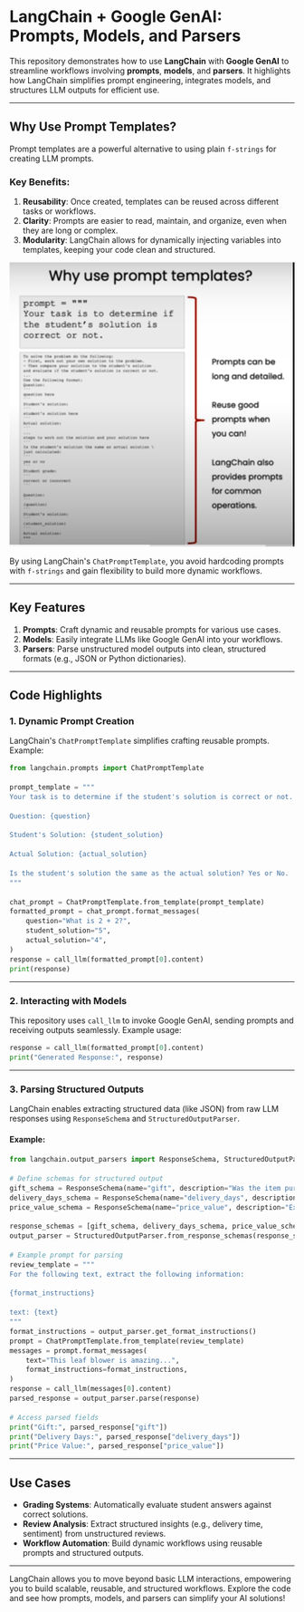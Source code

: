 # LangChain + Google GenAI: Prompts, Models, and Parsers

This repository demonstrates how to use **LangChain** with **Google GenAI** to streamline workflows involving **prompts**, **models**, and **parsers**. It highlights how LangChain simplifies prompt engineering, integrates models, and structures LLM outputs for efficient use.

---

## Why Use Prompt Templates?

Prompt templates are a powerful alternative to using plain `f-strings` for creating LLM prompts.

### Key Benefits:

1. **Reusability**: Once created, templates can be reused across different tasks or workflows.
2. **Clarity**: Prompts are easier to read, maintain, and organize, even when they are long or complex.
3. **Modularity**: LangChain allows for dynamically injecting variables into templates, keeping your code clean and structured.

![Why Use Prompt Templates?](./assets/why_templates.png)

By using LangChain's `ChatPromptTemplate`, you avoid hardcoding prompts with `f-strings` and gain flexibility to build more dynamic workflows.

---

## Key Features

1. **Prompts**: Craft dynamic and reusable prompts for various use cases.
2. **Models**: Easily integrate LLMs like Google GenAI into your workflows.
3. **Parsers**: Parse unstructured model outputs into clean, structured formats (e.g., JSON or Python dictionaries).

---

## Code Highlights

### 1. **Dynamic Prompt Creation**

LangChain's `ChatPromptTemplate` simplifies crafting reusable prompts. Example:

```python
from langchain.prompts import ChatPromptTemplate

prompt_template = """
Your task is to determine if the student's solution is correct or not.

Question: {question}

Student's Solution: {student_solution}

Actual Solution: {actual_solution}

Is the student's solution the same as the actual solution? Yes or No.
"""

chat_prompt = ChatPromptTemplate.from_template(prompt_template)
formatted_prompt = chat_prompt.format_messages(
    question="What is 2 + 2?",
    student_solution="5",
    actual_solution="4",
)
response = call_llm(formatted_prompt[0].content)
print(response)
```

---

### 2. **Interacting with Models**

This repository uses `call_llm` to invoke Google GenAI, sending prompts and receiving outputs seamlessly. Example usage:

```python
response = call_llm(formatted_prompt[0].content)
print("Generated Response:", response)
```

---

### 3. **Parsing Structured Outputs**

LangChain enables extracting structured data (like JSON) from raw LLM responses using `ResponseSchema` and `StructuredOutputParser`.

#### Example:

```python
from langchain.output_parsers import ResponseSchema, StructuredOutputParser

# Define schemas for structured output
gift_schema = ResponseSchema(name="gift", description="Was the item purchased as a gift?")
delivery_days_schema = ResponseSchema(name="delivery_days", description="How many days did it take to arrive?")
price_value_schema = ResponseSchema(name="price_value", description="Extract price-related sentences.")

response_schemas = [gift_schema, delivery_days_schema, price_value_schema]
output_parser = StructuredOutputParser.from_response_schemas(response_schemas)

# Example prompt for parsing
review_template = """
For the following text, extract the following information:

{format_instructions}

text: {text}
"""
format_instructions = output_parser.get_format_instructions()
prompt = ChatPromptTemplate.from_template(review_template)
messages = prompt.format_messages(
    text="This leaf blower is amazing...",
    format_instructions=format_instructions,
)
response = call_llm(messages[0].content)
parsed_response = output_parser.parse(response)

# Access parsed fields
print("Gift:", parsed_response["gift"])
print("Delivery Days:", parsed_response["delivery_days"])
print("Price Value:", parsed_response["price_value"])
```

---

## Use Cases

- **Grading Systems**: Automatically evaluate student answers against correct solutions.
- **Review Analysis**: Extract structured insights (e.g., delivery time, sentiment) from unstructured reviews.
- **Workflow Automation**: Build dynamic workflows using reusable prompts and structured outputs.

---

LangChain allows you to move beyond basic LLM interactions, empowering you to build scalable, reusable, and structured workflows. Explore the code and see how prompts, models, and parsers can simplify your AI solutions!

